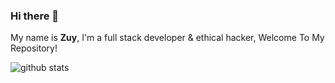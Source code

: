 ### Hi there 👋


My name is **Zuy**, I'm a full stack developer & ethical hacker, 
Welcome To My Repository!

![github stats](https://github-readme-stats.vercel.app/api?username=kingzuy&show_icons=true)

